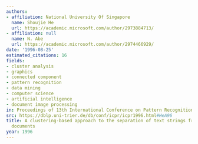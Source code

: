 ```yaml
---
authors:
- affiliation: National University Of Singapore
  name: Shoujie He
  url: https://academic.microsoft.com/author/2973884713/
- affiliation: null
  name: N. Abe
  url: https://academic.microsoft.com/author/2974466929/
date: '1996-08-25'
estimated_citations: 16
fields:
- cluster analysis
- graphics
- connected component
- pattern recognition
- data mining
- computer science
- artificial intelligence
- document image processing
in: Proceedings of 13th International Conference on Pattern Recognition
src: https://dblp.uni-trier.de/db/conf/icpr/icpr1996.html#HeA96
title: A clustering-based approach to the separation of text strings from mixed text/graphics
  documents
year: 1996
---
```

